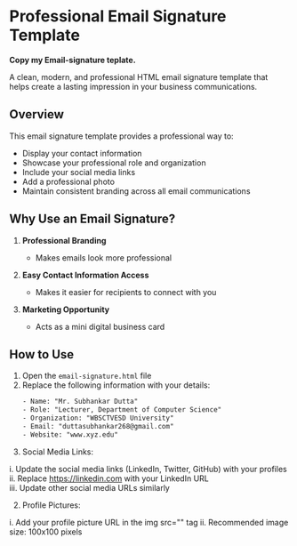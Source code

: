 # Professional Email Signature Template

**Copy my Email-signature teplate.**

A clean, modern, and professional HTML email signature template that helps create a lasting impression in your business communications.

## Overview

This email signature template provides a professional way to:
- Display your contact information
- Showcase your professional role and organization
- Include your social media links
- Add a professional photo
- Maintain consistent branding across all email communications

## Why Use an Email Signature?

1. **Professional Branding**
      - Makes emails look more professional

2. **Easy Contact Information Access**
      - Makes it easier for recipients to connect with you

3. **Marketing Opportunity**
      - Acts as a mini digital business card

## How to Use

1. Open the `email-signature.html` file
2. Replace the following information with your details:
   ```html
   - Name: "Mr. Subhankar Dutta"
   - Role: "Lecturer, Department of Computer Science"
   - Organization: "WBSCTVESD University"
   - Email: "duttasubhankar268@gmail.com"
   - Website: "www.xyz.edu"

3. Social Media Links:

i. Update the social media links (LinkedIn, Twitter, GitHub) with your profiles<br>
ii. Replace https://linkedin.com with your LinkedIn URL<br>
iii. Update other social media URLs similarly

2. Profile Pictures:

i. Add your profile picture URL in the img src="" tag
ii. Recommended image size: 100x100 pixels
